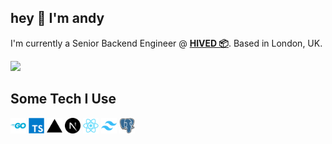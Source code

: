 <h2>hey 👋 I'm andy</h2>
<p>I'm currently a Senior Backend Engineer @ <strong><a href="https://hived.space">HIVED 📦</a></strong>. Based in London, UK.

<img src="https://img.shields.io/badge/%F0%9F%90%A0-SwiftPush-green?style=flat-square"></img>

<h2>Some Tech I Use</h2>
<p align="left">
<img src="https://raw.githubusercontent.com/devicons/devicon/master/icons/go/go-original-wordmark.svg" width="25" height="25" />
<img src="https://raw.githubusercontent.com/devicons/devicon/master/icons/typescript/typescript-original.svg" width="25" height="25" />
<img src="https://raw.githubusercontent.com/devicons/devicon/master/icons/vercel/vercel-original.svg" width="25" height="25" />
<img src="https://raw.githubusercontent.com/devicons/devicon/master/icons/nextjs/nextjs-original.svg" width="25" height="25" />
<img src="https://raw.githubusercontent.com/devicons/devicon/master/icons/react/react-original.svg" width="25" height="25" />
<img src="https://raw.githubusercontent.com/devicons/devicon/master/icons/tailwindcss/tailwindcss-original.svg" width="25" height="25" />
<img src="https://raw.githubusercontent.com/devicons/devicon/master/icons/postgresql/postgresql-original.svg" width="25" height="25" />
</p>
